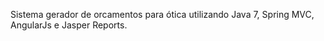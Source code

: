Sistema gerador de orcamentos para ótica utilizando Java 7, Spring MVC, AngularJs e Jasper Reports.
